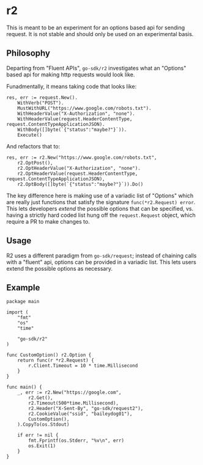 r2
==

This is meant to be an experiment for an options based api for sending request. It is not stable and should only be used on an experimental basis.

## Philosophy

Departing from "Fluent APIs", `go-sdk/r2` investigates what an "Options" based api for making http requests would look like.

Funadmentally, it means taking code that looks like:

```golang
res, err := request.New().
	WithVerb("POST").
	MustWithURL("https://www.google.com/robots.txt").
	WithHeaderValue("X-Authorization", "none").
	WithHeaderValue(request.HeaderContentType, request.ContentTypeApplicationJSON).
	WithBody([]byte(`{"status":"maybe?"}`)).
	Execute()
```

And refactors that to:

```golang
res, err := r2.New("https://www.google.com/robots.txt",
	r2.OptPost(),
	r2.OptHeaderValue("X-Authorization", "none").
	r2.OptHeaderValue(request.HeaderContentType, request.ContentTypeApplicationJSON),
	r2.OptBody([]byte(`{"status":"maybe?"}`)).Do()
```

The key difference here is making use of a variadic list of "Options" which are really just functions that satisfy the signature `func(*r2.Request) error`. This lets developers _extend_ the possible options that can be specified, vs. having a strictly hard coded list hung off the `request.Request` object, which require a PR to make changes to.

## Usage

R2 uses a different paradigm from `go-sdk/request`; instead of chaining calls with a "fluent" api, options can be provided in a variadic list. This lets users extend the possible options as necessary.

## Example

```golang
package main

import (
	"fmt"
	"os"
	"time"

	"go-sdk/r2"
)

func CustomOption() r2.Option {
	return func(r *r2.Request) {
		r.Client.Timeout = 10 * time.Millisecond
	}
}

func main() {
	_, err := r2.New("https://google.com",
		r2.Get(),
		r2.Timeout(500*time.Millisecond),
		r2.Header("X-Sent-By", "go-sdk/request2"),
		r2.CookieValue("ssid", "baileydog01"),
		CustomOption(),
	).CopyTo(os.Stdout)

	if err != nil {
		fmt.Fprintf(os.Stderr, "%v\n", err)
		os.Exit(1)
	}
}
```